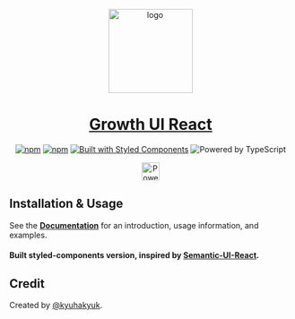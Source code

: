 <!-- Logo -->
<p align="center">
  <a href="https://react.growth-ui.com">
    <img width="150px" src="https://i.ibb.co/qRMqnRs/logo.png" alt='logo' >
  </a>
</p>

<!-- Name -->
<h1 align="center">
  <a href="https://react.growth-ui.com/">Growth UI React</a>
</h1>

<div style='margin: 15px auto; width: fit-content;'>
  <a href="https://www.npmjs.com/package/growth-ui-react"><img src="https://badgen.net/npm/dm/growth-ui-react" alt="npm" /></a>
  <a href="https://www.npmjs.com/package/growth-ui-react"><img src="https://badgen.net/npm/v/growth-ui-react" alt="npm" /></a>
  <a href="https://www.styled-components.com/"><img src="https://badgen.net/badge/built%20with/styled%20components/db7093" alt="Built with Styled Components" /></a>
  <img src="https://badgen.net/badge/powered%20by/typescript/blue" alt="Powered by TypeScript" />
</div>

<p align="center"><a href="https://vercel.com/?utm_source=styled-icons"><img height="32" src="https://styled-icons.dev/powered-by-vercel.svg" alt="Powered by Vercel" /></a></p>

## Installation & Usage

See the [**Documentation**][1] for an introduction, usage information, and examples.

#### Built styled-components version, inspired by [Semantic-UI-React][2].

## Credit

Created by [@kyuhakyuk][3].

[1]: https://react.growth-ui.com/
[2]: https://github.com/Semantic-Org/Semantic-UI-React
[3]: https://github.com/kyuhakyuk
